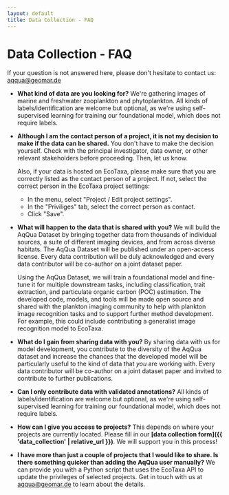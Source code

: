 ```yaml
---
layout: default
title: Data Collection - FAQ
---
```


# Data Collection - FAQ

If your question is not answered here, please don't hesitate to contact us: [aqqua@geomar.de](mailto:aqqua@geomar.de)

- **What kind of data are you looking for?**
    We're gathering images of marine and freshwater zooplankton and phytoplankton.
    All kinds of labels/identification are welcome but optional, as we're using self-supervised learning for training our foundational model, which does not require labels.

- **Although I am the contact person of a project, it is not my decision to make if the data can be shared.**
    You don't have to make the decision yourself. Check with the principal investigator, data owner, or other relevant stakeholders before proceeding. Then, let us know.

    Also, if your data is hosted on EcoTaxa, please make sure that you are correctly listed as the contact person of a project. If not, select the correct person in the EcoTaxa project settings:

  - In the menu, select "Project / Edit project settings".
  - In the "Priviliges" tab, select the correct person as contact.
  - Click "Save".

- **What will happen to the data that is shared with you?**
    We will build the AqQua Dataset by bringing together data from thousands of individual sources, a suite of different imaging devices, and from across diverse habitats.
    The AqQua Dataset will be published under an open-access license.
    Every data contribution will be duly acknowledged and every data contributor will be co-author on a joint dataset paper.

    Using the AqQua Dataset, we will train a foundational model and fine-tune it for multiple downstream tasks, including classification, trait extraction, and particulate organic carbon (POC) estimation.
    The developed code, models, and tools will be made open source and shared with the plankton imaging community to help with plankton image recognition tasks and to support further method development.
    For example, this could include contributing a generalist image recognition model to EcoTaxa.

- **What do I gain from sharing data with you?**
    By sharing data with us for model development, you contribute to the diversity of the AqQua dataset and increase the chances that the developed model will be particularly useful to the kind of data that *you* are working with. Every data contributor will be co-author on a joint dataset paper and invited to contribute to further publications.

- **Can I only contribute data with validated annotations?**
    All kinds of labels/identification are welcome but optional, as we're using self-supervised learning for training our foundational model, which does not require labels.

- **How can I give you access to projects?**
    This depends on where your projects are currently located. Please fill in our **[data collection form]({{ 'data_collection' | relative_url }})**. We will support you in this process!

- **I have more than just a couple of projects that I would like to share. Is there something quicker than adding the AqQua user manually?**
    We can provide you with a Python script that uses the EcoTaxa API to update the privileges of selected projects. Get in touch with us at <aqqua@geomar.de> to learn about the details.
